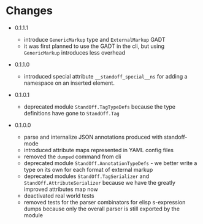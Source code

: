 # Changes #

- 0.1.1.1
  - introduce `GenericMarkup` type and `ExternalMarkup` GADT
  - it was first planned to use the GADT in the cli, but using
    `GenericMarkup` introduces less overhead

- 0.1.1.0
  - introduced special attribute `__standoff_special__ns` for adding a
    namespace on an inserted element.

- 0.1.0.1
  - deprecated module `StandOff.TagTypeDefs` because the type
    definitions have gone to `StandOff.Tag`

- 0.1.0.0
  - parse and internalize JSON annotations produced with standoff-mode
  - introduced attribute maps represented in YAML config files
  - removed the `dumped` command from cli
  - deprecated module `StandOff.AnnotationTypeDefs` - we better write
    a type on its own for each format of external markup
  - deprecated modules `StandOff.TagSerializer` and
    `StandOff.AttributeSerializer` because we have the greatly
    improved attributes map now
  - deactivated real world tests
  - removed tests for the parser combinators for elisp s-expression
    dumps because only the overall parser is still exported by the
    module

